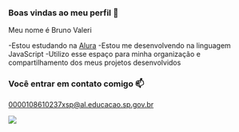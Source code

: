 ### Boas vindas ao meu perfil 💙

Meu nome é Bruno Valeri

-Estou estudando na [Alura](https://www.alura.com.br)
-Estou me desenvolvendo na linguagem JavaScript
-Utilizo esse espaço para minha organização e compartilhamento dos meus projetos desenvolvidos

### Você entrar em contato comigo 📫

0000108610237xsp@al.educacao.sp.gov.br

![](https://media.tenor.com/j-fJIMrTe2EAAAAM/happy-cat.gif)
